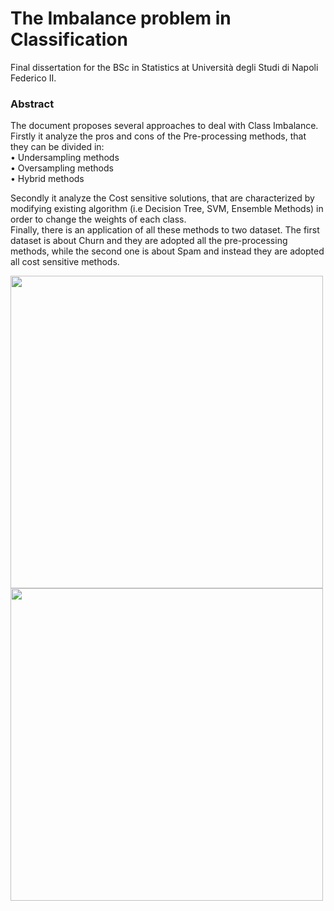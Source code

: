# The Imbalance problem in Classification

Final dissertation for the BSc in Statistics at Università degli Studi di Napoli Federico II.

### Abstract

The document proposes several approaches to deal with Class Imbalance. Firstly it analyze the pros and cons of the Pre-processing methods, that  they can be divided in: \
• Undersampling methods \
• Oversampling methods \
• Hybrid methods 

Secondly it analyze the Cost sensitive solutions, that are characterized by modifying existing algorithm (i.e Decision Tree, SVM, Ensemble Methods) in order to change the weights of each class. \
Finally, there is an application of all these methods to two dataset. The first dataset is about Churn and they are adopted all the pre-processing methods,
while the second one is about Spam and instead they are adopted all cost sensitive methods.

<div>
    <img align="left" src="https://user-images.githubusercontent.com/103529789/176737827-9fbb47fe-101b-4efe-9df3-f24fead22bfb.png" width='500'>
    <img  src="https://user-images.githubusercontent.com/103529789/176737847-51056ba2-239e-42da-b247-07af10fdb88a.png" width = '500'>
<div>
